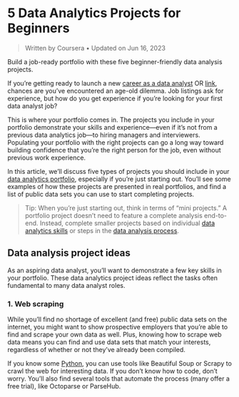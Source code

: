 # 5 Data Analytics Projects for **Beginners**

> Written by Coursera • Updated on Jun 16, 2023

Build a job-ready portfolio with these five beginner-friendly data analysis projects.

If you’re getting ready to launch a new [career as a data analyst](./what-does-a-data-analyst-do-a-career-guide.md) OR [link](https://www.coursera.org/articles/what-does-a-data-analyst-do-a-career-guide), chances are you’ve encountered an age-old dilemma. Job listings ask for experience, but how do you get experience if you’re looking for your first data analyst job?

This is where your portfolio comes in. The projects you include in your portfolio demonstrate your skills and experience—even if it’s not from a previous data analytics job—to hiring managers and interviewers. Populating your portfolio with the right projects can go a long way toward building confidence that you’re the right person for the job, even without previous work experience.

In this article, we’ll discuss five types of projects you should include in your [data analytics portfolio](https://www.coursera.org/articles/how-to-build-a-data-analyst-portfolio), especially if you’re just starting out. You’ll see some examples of how these projects are presented in real portfolios, and find a list of public data sets you can use to start completing projects.

> Tip: When you’re just starting out, think in terms of “mini projects.” A portfolio project doesn’t need to feature a complete analysis end-to-end. Instead, complete smaller projects based on individual [data analytics skills](https://www.coursera.org/articles/in-demand-data-analyst-skills-to-get-hired) or steps in the [data analysis process](https://www.coursera.org/articles/what-is-data-analysis-with-examples).

## Data analysis project ideas

As an aspiring data analyst, you’ll want to demonstrate a few key skills in your portfolio. These data analytics project ideas reflect the tasks often fundamental to many data analyst roles.

### 1. Web scraping

While you’ll find no shortage of excellent (and free) public data sets on the internet, you might want to show prospective employers that you’re able to find and scrape your own data as well. Plus, knowing how to scrape web data means you can find and use data sets that match your interests, regardless of whether or not they’ve already been compiled.

If you know some [Python](https://www.coursera.org/articles/what-is-python-used-for-a-beginners-guide-to-using-python), you can use tools like Beautiful Soup or Scrapy to crawl the web for interesting data. If you don’t know how to code, don’t worry. You’ll also find several tools that automate the process (many offer a free trial), like Octoparse or ParseHub.